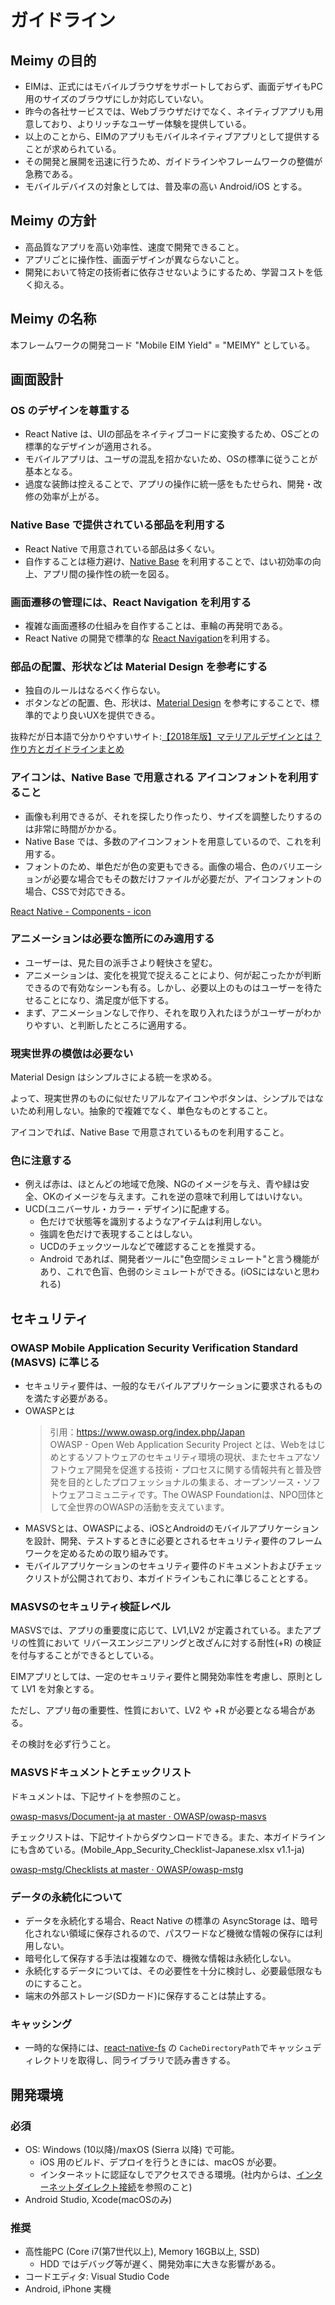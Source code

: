 # ガイドライン

## Meimy の目的

* EIMは、正式にはモバイルブラウザをサポートしておらず、画面デザイもPC用のサイズのブラウザにしか対応していない。
* 昨今の各社サービスでは、Webブラウザだけでなく、ネイティブアプリも用意しており、よりリッチなユーザー体験を提供している。
* 以上のことから、EIMのアプリもモバイルネイティブアプリとして提供することが求められている。
* その開発と展開を迅速に行うため、ガイドラインやフレームワークの整備が急務である。
* モバイルデバイスの対象としては、普及率の高い Android/iOS とする。

## Meimy の方針

* 高品質なアプリを高い効率性、速度で開発できること。
* アプリごとに操作性、画面デザインが異ならないこと。
* 開発において特定の技術者に依存させないようにするため、学習コストを低く抑える。

## Meimy の名称

本フレームワークの開発コード "Mobile EIM Yield" = "MEIMY" としている。

## 画面設計

### OS のデザインを尊重する

* React Native は、UIの部品をネイティブコードに変換するため、OSごとの標準的なデザインが適用される。
* モバイルアプリは、ユーザの混乱を招かないため、OSの標準に従うことが基本となる。
* 過度な装飾は控えることで、アプリの操作に統一感をもたせられ、開発・改修の効率が上がる。

### Native Base で提供されている部品を利用する

* React Native で用意されている部品は多くない。
* 自作することは極力避け、[Native Base](https://nativebase.io/) を利用することで、はい初効率の向上、アプリ間の操作性の統一を図る。

### 画面遷移の管理には、React Navigation を利用する

* 複雑な画面遷移の仕組みを自作することは、車輪の再発明である。
* React Native の開発で標準的な [React Navigation](https://reactnavigation.org/)を利用する。

### 部品の配置、形状などは Material Design を参考にする

* 独自のルールはなるべく作らない。
* ボタンなどの配置、色、形状は、[Material Design](https://material.io/design/) を参考にすることで、標準的でより良いUXを提供できる。

抜粋だが日本語で分かりやすいサイト:[【2018年版】マテリアルデザインとは？作り方とガイドラインまとめ](https://saruwakakun.com/html-css/material)

### アイコンは、Native Base で用意される アイコンフォントを利用すること

* 画像も利用できるが、それを探したり作ったり、サイズを調整したりするのは非常に時間がかかる。
* Native Base では、多数のアイコンフォントを用意しているので、これを利用する。
* フォントのため、単色だが色の変更もできる。画像の場合、色のバリエーションが必要な場合でもその数だけファイルが必要だが、アイコンフォントの場合、CSSで対応できる。

[React Native - Components - icon](http://docs.nativebase.io/Components.html#header-transparent-headref)

### アニメーションは必要な箇所にのみ適用する

* ユーザーは、見た目の派手さより軽快さを望む。
* アニメーションは、変化を視覚で捉えることにより、何が起こったかが判断できるので有効なシーンも有る。しかし、必要以上のものはユーザーを待たせることになり、満足度が低下する。
* まず、アニメーションなしで作り、それを取り入れたほうがユーザーがわかりやすい、と判断したところに適用する。

### 現実世界の模倣は必要ない

Material Design はシンプルさによる統一を求める。

よって、現実世界のものに似せたリアルなアイコンやボタンは、シンプルではないため利用しない。抽象的で複雑でなく、単色なものとすること。

アイコンでれば、Native Base で用意されているものを利用すること。

### 色に注意する

* 例えば赤は、ほとんどの地域で危険、NGのイメージを与え、青や緑は安全、OKのイメージを与えます。これを逆の意味で利用してはいけない。
* UCD(ユニバーサル・カラー・デザイン)に配慮する。
  * 色だけで状態等を識別するようなアイテムは利用しない。
  * 強調を色だけで表現することはしない。
  * UCDのチェックツールなどで確認することを推奨する。
  * Android であれば、開発者ツールに"色空間シミュレート"と言う機能があり、これで色盲、色弱のシミュレートができる。(iOSにはないと思われる)

## セキュリティ

### OWASP Mobile Application Security Verification Standard (MASVS) に準じる

* セキュリティ要件は、一般的なモバイルアプリケーションに要求されるものを満たす必要がある。
* OWASPとは
    > 引用：https://www.owasp.org/index.php/Japan  
    > OWASP - Open Web Application Security Project とは、Webをはじめとするソフトウェアのセキュリティ環境の現状、またセキュアなソフトウェア開発を促進する技術・プロセスに関する情報共有と普及啓発を目的としたプロフェッショナルの集まる、オープンソース・ソフトウェアコミュニティです。The OWASP Foundationは、NPO団体として全世界のOWASPの活動を支えています。
* MASVSとは、OWASPによる、iOSとAndroidのモバイルアプリケーションを設計、開発、テストするときに必要とされるセキュリティ要件のフレームワークを定めるための取り組みです。
* モバイルアプリケーションのセキュリティ要件のドキュメントおよびチェックリストが公開されており、本ガイドラインもこれに準じることとする。

### MASVSのセキュリティ検証レベル

MASVSでは、アプリの重要度に応じて、LV1,LV2 が定義されている。またアプリの性質において リバースエンジニアリングと改ざんに対する耐性(+R) の検証を付与することができるとしている。

EIMアプリとしては、一定のセキュリティ要件と開発効率性を考慮し、原則として LV1 を対象とする。

ただし、アプリ毎の重要性、性質において、LV2 や +R が必要となる場合がある。

その検討を必ず行うこと。

### MASVSドキュメントとチェックリスト

ドキュメントは、下記サイトを参照のこと。

[owasp-masvs/Document-ja at master · OWASP/owasp-masvs](https://github.com/OWASP/owasp-masvs/tree/master/Document-ja)

チェックリストは、下記サイトからダウンロードできる。また、本ガイドラインにも含めている。(Mobile_App_Security_Checklist-Japanese.xlsx v1.1-ja)

[owasp-mstg/Checklists at master · OWASP/owasp-mstg](https://github.com/OWASP/owasp-mstg/tree/master/Checklists)


### データの永続化について

* データを永続化する場合、React Native の標準の AsyncStorage は、暗号化されない領域に保存されるので、パスワードなど機微な情報の保存には利用しない。
* 暗号化して保存する手法は複雑なので、機微な情報は永続化しない。
* 永続化するデータについては、その必要性を十分に検討し、必要最低限なものにすること。
* 端末の外部ストレージ(SDカード)に保存することは禁止する。

### キャッシング

* 一時的な保持には、[react-native-fs](https://github.com/itinance/react-native-fs) の `CacheDirectoryPath`でキャッシュディレクトリを取得し、同ライブラリで読み書きする。

## 開発環境

### 必須

* OS: Windows (10以降)/maxOS (Sierra 以降) で可能。
  * iOS 用のビルド、デプロイを行うときには、macOS が必要。
  * インターネットに認証なしでアクセスできる環境。(社内からは、[インターネットダイレクト接続](https://portal.staff.jp.ricoh.com/rfg/it/manual/index.php/DIRECTCONNECTION)を参照のこと)
* Android Studio, Xcode(macOSのみ)

### 推奨
* 高性能PC (Core i7(第7世代以上), Memory 16GB以上, SSD)
  * HDD ではデバッグ等が遅く、開発効率に大きな影響がある。
* コードエディタ: Visual Studio Code
* Android, iPhone 実機
